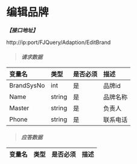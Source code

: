 # 编辑品牌

_**【接口地址】**_

http://ip:port/FJQuery/Adaption/EditBrand

> #### _请求数据_

| 变量名 | 类型 | 是否必须 | 描述 |
| :--- | :--- | :--- | :--- |
| BrandSysNo | int | 是 | 品牌id |
| Name | string | 是 | 品牌名称 |
| Master | string | 是 | 负责人 |
| Phone | string | 是 | 联系电话 |

> #### _应答数据_

| 变量名 | 类型 | 是否必须 | 描述 |
| :--- | :--- | :--- | :--- |










